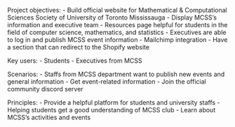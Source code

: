 Project objectives:
    - Build official website for Mathematical & Computational Sciences Society of University of Toronto Mississauga
    - Display MCSS’s  information and executive team
    - Resources page helpful for students in the field of computer science, mathematics, and statistics
    - Executives are able to log in and publish MCSS event information
    - Mailchimp integration
    - Have a section that can redirect to the Shopify website

Key users:
    - Students
    - Executives from MCSS

Scenarios:
    - Staffs from MCSS department want to publish new events and general information
    - Get event-related information
    - Join the official community discord server

Principles:
    - Provide a helpful platform for students and university staffs
    - Helping students get a good understanding of MCSS club
    - Learn about MCSS’s activities and events
